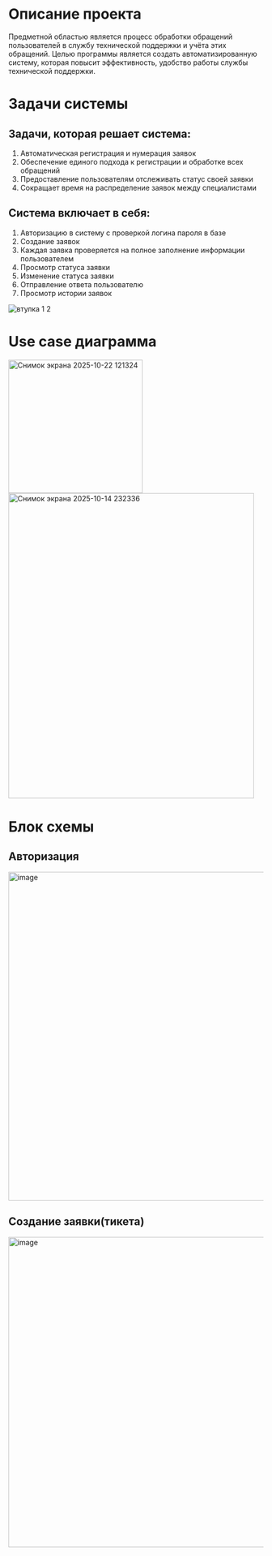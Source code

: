 # Описание проекта
Предметной областью является процесс обработки обращений пользователей в службу технической поддержки и учёта этих обращений. 
Целью программы является создать автоматизированную систему, которая повысит эффективность, удобство работы службы технической поддержки.

# Задачи системы
## Задачи, которая решает система:
1)	Автоматическая регистрация и нумерация заявок
2)	Обеспечение единого подхода к регистрации и обработке всех обращений
3)	Предоставление пользователям отслеживать статус своей заявки
4)	Сокращает время на распределение заявок между специалистами

## Система включает в себя:
1)	Авторизацию в систему с проверкой логина пароля в базе
2)	Создание заявок 
3)	Каждая заявка проверяется на полное заполнение информации пользователем
4)	Просмотр статуса заявки
5)	Изменение статуса заявки
6)	Отправление ответа пользователю
7)	Просмотр истории заявок

![втулка 1 2](https://github.com/user-attachments/assets/3718c8aa-4de6-4fc0-b385-a181aa4384ef)

# Use case диаграмма

<img width="265" height="263" alt="Снимок экрана 2025-10-22 121324" src="https://github.com/user-attachments/assets/dec55499-9a23-4362-97f5-3a4603a9b6c3" />


<img width="485" height="602" alt="Снимок экрана 2025-10-14 232336" src="https://github.com/user-attachments/assets/29ff9eb4-9a65-480f-ac74-afddc9481e03" />

# Блок схемы
## Авторизация
<img width="631" height="648" alt="image" src="https://github.com/user-attachments/assets/b09f0ab9-6bce-45d9-9425-ebdd22c9e84b" />


## Создание заявки(тикета)
<img width="742" height="612" alt="image" src="https://github.com/user-attachments/assets/22821503-f63a-4153-9b43-38f0fe8d588d" />


